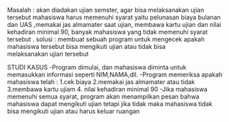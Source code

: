 Masalah : akan diadakan ujian semster, agar bisa melaksanakan ujian tersebut mahasiswa harus memenuhi syarat yaitu pelunasan biaya bulanan dan UAS ,memakai jas almamater saat ujian, membawa kartu ujian dan nilai kehadiran minimal 90, banyak mahasiswa yang tidak memenuhi syarat tersebut . solusi : membuat sebuah program untuk mengecek apakah mahasiswa tersebut bisa mengikuti ujian  atau tidak bisa melaksanakan ujian tersebut

STUDI KASUS
-Program dimulai, dan mahasiswa diminta untuk memasukkan informasi seperti NIM,NAMA,dll.
-Program memeriksa apakah mahasiswa telah :
 1.cek biaya
 2.memakai jas almamater atau tidak
 3.membawa kartu ujiam
 4. nilai kehadiran minimal 90
-Jika mahasiswa memenuhi semua syarat, program akan menampilkan pesan bahwa mahasiswa dapat mengikuti ujian tetapi jika tidak maka mahasiswa tidak bisa mengikuti ujian atau harus keluar ruangan 

